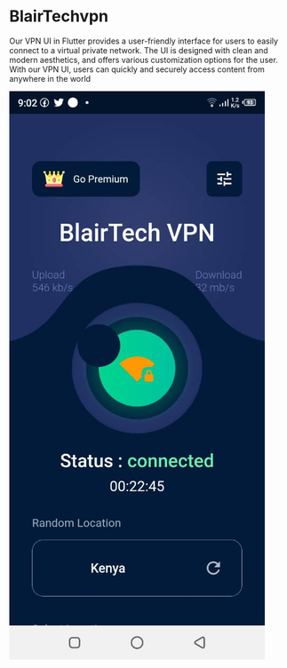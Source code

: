 # BlairTechvpn
 Our VPN UI in Flutter provides a user-friendly interface for users to easily connect to a virtual private network. The UI is designed with clean and modern aesthetics, and offers various customization options for the user. With our VPN UI, users can quickly and securely access content from anywhere in the world
 
 
![alt text](./IMG-20220223-WA0001.jpg)
